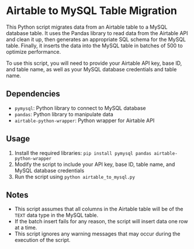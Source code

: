 # Airtable to MySQL Table Migration

This Python script migrates data from an Airtable table to a MySQL database table. It uses the Pandas library to read data from the Airtable API and clean it up, then generates an appropriate SQL schema for the MySQL table. Finally, it inserts the data into the MySQL table in batches of 500 to optimize performance.

To use this script, you will need to provide your Airtable API key, base ID, and table name, as well as your MySQL database credentials and table name. 

## Dependencies

- `pymysql`: Python library to connect to MySQL database
- `pandas`: Python library to manipulate data
- `airtable-python-wrapper`: Python wrapper for Airtable API

## Usage

1. Install the required libraries: `pip install pymysql pandas airtable-python-wrapper`
2. Modify the script to include your API key, base ID, table name, and MySQL database credentials
3. Run the script using `python airtable_to_mysql.py`

## Notes

- This script assumes that all columns in the Airtable table will be of the `TEXT` data type in the MySQL table.
- If the batch insert fails for any reason, the script will insert data one row at a time.
- This script ignores any warning messages that may occur during the execution of the script.


